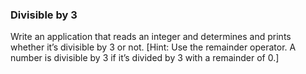 ### Divisible by 3 

Write an application that reads an integer and determines and prints
whether it’s divisible by 3 or not. [Hint: Use the remainder operator. A number is divisible by 3 if
it’s divided by 3 with a remainder of 0.]